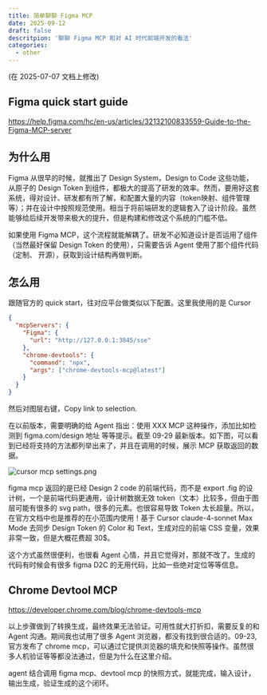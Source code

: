 ```yaml
---
title: 简单聊聊 Figma MCP
date: 2025-09-12
draft: false
descritpion: '聊聊 Figma MCP 和对 AI 时代前端开发的看法'
categories:
  - other
---
```


(在 2025-07-07 文档上修改)
## Figma quick start guide
https://help.figma.com/hc/en-us/articles/32132100833559-Guide-to-the-Figma-MCP-server

## 为什么用
Figma 从很早的时候，就推出了 Design System，Design to Code 这些功能，从原子的 Design Token 到组件，都极大的提高了研发的效率。然而，要用好这套系统，得对设计、研发都有所了解，和配置大量的内容（token映射、组件管理等）；并在设计中按照规范使用。相当于将前端研发的逻辑套入了设计阶段。虽然能够给后续开发带来极大的提升，但是构建和修改这个系统的门槛不低。

如果使用 Figma MCP，这个流程就能解耦了。研发不必知道设计是否运用了组件（当然最好保留 Design Token 的使用），只需要告诉 Agent 使用了那个组件代码（定制、 开源），获取到设计结构再做判断。

## 怎么用
跟随官方的 quick start，往对应平台做类似以下配置。这里我使用的是 Cursor
```json
{
  "mcpServers": {
    "Figma": {
      "url": "http://127.0.0.1:3845/sse"
    },
    "chrome-devtools": {
      "command": "npx",
      "args": ["chrome-devtools-mcp@latest"]
    }
  }
}
```
然后对图层右键，Copy link to selection.

在以前版本，需要明确的给 Agent 指出：使用 XXX MCP 这种操作，添加比如检测到 figma.com/design 地址 等等提示。截至 09-29 最新版本。如下图，可以看到已经将支持的方法都列举出来了，并且在调用的时候，展示 MCP 获取返回的数据。

![cursor mcp settings.png](https://s2.loli.net/2025/09/29/iocYlad9H37pnOW.png)

figma mcp 返回的是已经 Design 2 code 的前端代码，而不是 export .fig 的设计树，一个是前端代码更通用，设计树数据无效 token（文本）比较多，但由于图层可能有很多的 svg path，很多的元素。也很容易导致 Token 太长超量。所以，在官方文档中也是推荐的在小范围内使用！基于 Cursor claude-4-sonnet Max Mode 去同步 Design Token 的 Color 和 Text，生成对应的前端 CSS 变量，效果非常一致，但是大概花费超 30$。

这个方式虽然很便利，也很看 Agent 心情，并且它觉得对，那就不改了。生成的代码有时候会有很多 figma D2C 的无用代码，比如一些绝对定位等等信息。

## Chrome Devtool MCP
https://developer.chrome.com/blog/chrome-devtools-mcp 

以上步骤做到了转换生成，最终效果无法验证。可用性就大打折扣，需要反复的和 Agent 沟通。期间我也试用了很多 Agent 浏览器，都没有找到很合适的。09-23, 官方发布了 chrome mcp，可以通过它提供浏览器的填充和快照等操作。虽然很多人机验证等等都没法通过，但是为什么在这里介绍。

agent 结合调用 figma mcp、devtool mcp 的快照方式，就能完成，输入设计，输出生成，验证生成的这个闭环。